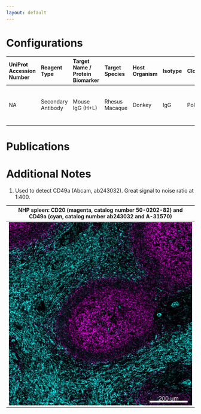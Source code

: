 ```yaml
---
layout: default
---
```


# Configurations

| UniProt Accession Number   | Reagent Type       | Target Name / Protein Biomarker   | Target Species   | Host Organism   | Isotype   | Clonality   | Vendor                   | Catalog Number   | Conjugate   | RRID       | Availability   | Method                 | Tissue Preservation   | Target Tissue   | Tissue State   | Detergent         | Antigen Retrieval Conditions                          | Dye Inactivation Conditions   | Recommend   | Agree                                                        | Disagree   | Contributor                                                  | Notes       |
|:---------------------------|:-------------------|:----------------------------------|:-----------------|:----------------|:----------|:------------|:-------------------------|:-----------------|:------------|:-----------|:---------------|:-----------------------|:----------------------|:----------------|:---------------|:------------------|:------------------------------------------------------|:------------------------------|:------------|:-------------------------------------------------------------|:-----------|:-------------------------------------------------------------|:------------|
| NA                         | Secondary Antibody | Mouse IgG (H+L)                   | Rhesus Macaque   | Donkey          | IgG       | Polyclonal  | Thermo Fisher Scientific | A-31570          | AF555       | AB_2536180 | Stock          | Multiplexed 2D Imaging | FFPE                  | Spleen          | NA             | 0.3% Triton-X-100 | pH 6 for 20 minutes ER1 (AR9961) using the Leica Bond | NA                            | Yes         | [0009-0004-2746-8743](https://orcid.org/0009-0004-2746-8743) | NA         | [0009-0004-2746-8743](https://orcid.org/0009-0004-2746-8743) | [1](#notes) |

# Publications



# Additional Notes

<a name="notes"></a>
1. Used to detect CD49a (Abcam, ab243032). Great signal to noise ratio at 1:400.

| NHP spleen: CD20 (magenta, catalog number 50-0202-82) and CD49a (cyan, catalog number ab243032 and A-31570) |
|:-------:|
| ![](../CD20_eF660/NHP_spleen_CD20_eF660_50-0202-82_CD49a_AF555_ab243032_A-31570.jpg) |
